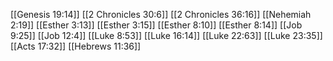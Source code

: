 [[Genesis 19:14]]
[[2 Chronicles 30:6]]
[[2 Chronicles 36:16]]
[[Nehemiah 2:19]]
[[Esther 3:13]]
[[Esther 3:15]]
[[Esther 8:10]]
[[Esther 8:14]]
[[Job 9:25]]
[[Job 12:4]]
[[Luke 8:53]]
[[Luke 16:14]]
[[Luke 22:63]]
[[Luke 23:35]]
[[Acts 17:32]]
[[Hebrews 11:36]]
